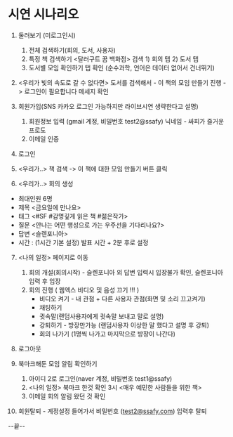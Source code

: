 # 시연 시나리오

1. 둘러보기 (미로그인시)
   1. 전체 검색하기(회의, 도서, 사용자) 
   2. 특정 책 검색하기 <달러구트 꿈 백화점> 검색 1) 회의 탭 2) 도서 탭 
   3. 도서별 모임 확인하기 탭 확인 (순수과학, 언어은 데이터 없어서 건너뛰기)

2. <우리가 빛의 속도로 갈 수 없다면> 도서를 검색해서 - 이 책의 모임 만들기 진행 -> 로그인이 필요합니다 메세지 확인

3. 회원가입(SNS 카카오 로그인 가능하지만 라이브시연 생략한다고 설명)
   1. 회원정보 입력 (gmail 계정, 비밀번호 test2@ssafy) 닉네임 - 싸피가 즐거운 프로도
   2. 이메일 인증

4. 로그인

5. <우리가..> 책 검색 -> 이 책에 대한 모임 만들기 버튼 클릭

6. <우리가..> 회의 생성

- 최대인원 6명
- 제목 <금요일에 만나요>
- 태그 <#SF #감명깊게 읽은 책 #젊은작가>
- 질문 <안나는 어떤 행성으로 가는 우주선을 기다리나요?>
- 답변 <슬렌포니아>
- 시간 : (1시간 기본 설정) 발표 시간 + 2분 후로 설정

7. <나의 일정> 페이지로 이동
   1. 회의 개설(회의시작) - 슬렌포니아 외 답변 입력시 입장불가 확인, 슬렌포니아 입력 후 입장
   2. 회의 진행 ( 웹엑스 비디오 및 음성 끄기 !!! )
      - 비디오 켜기 - 내 관점 + 다른 사용자 관점(화면 및 소리 끄고켜기)
      - 채팅하기 
      - 귓속말(랜덤사용자에게 귓속말 보내고 말로 설명)
      - 강퇴하기 - 방장만가능 (랜덤사용자 이상한 말 했다고 설명 후 강퇴)
      - 회의 나가기 (1명씩 나가고 마지막으로 방장이 나간다)

8. 로그아웃

9. 북마크해둔 모임 알림 확인하기
   1. 아이디 2로 로그인(naver 계정, 비밀번호 test1@ssafy)
   2. <나의 일정> 북마크 한것 확인 3시 <매우 예민한 사람들을 위한 책>
   3. 이메일 회의 알림 왔던 것 확인

10. 회원탈퇴 - 계정설정 들어가서 비밀번호 (test2@ssafy.com) 입력후 탈퇴

--끝--


